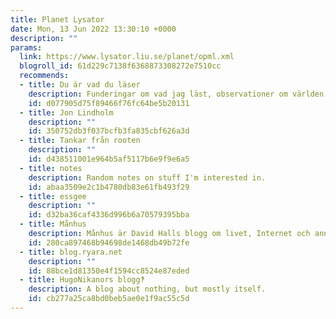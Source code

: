 ```yaml
---
title: Planet Lysator
date: Mon, 13 Jun 2022 13:30:10 +0000
description: ""
params:
  link: https://www.lysator.liu.se/planet/opml.xml
  blogroll_id: 61d229c7138f6368873308272e7510cc
  recommends:
  - title: Du är vad du läser
    description: Funderingar om vad jag läst, observationer om världen och annat småplock.
    id: d077905d75f89466f76fc64be5b20131
  - title: Jon Lindholm
    description: ""
    id: 350752db3f037bcfb3fa835cbf626a3d
  - title: Tankar från rooten
    description: ""
    id: d438511001e964b5af5117b6e9f9e6a5
  - title: notes
    description: Random notes on stuff I'm interested in.
    id: abaa3509e2c1b4780db83e61fb493f29
  - title: essgee
    description: ""
    id: d32ba36caf4336d996b6a70579395bba
  - title: Månhus
    description: Månhus är David Halls blogg om livet, Internet och annat.
    id: 280ca897468b94698de1468db49b72fe
  - title: blog.ryara.net
    description: ""
    id: 88bce1d81350e4f1594cc8524e87eded
  - title: HugoNikanors blogg‽
    description: A blog about nothing, but mostly itself.
    id: cb277a25ca8bd0beb5ae0e1f9ac55c5d
---
```

